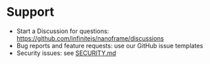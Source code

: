# Support

- Start a Discussion for questions: https://github.com/infinitejs/nanoframe/discussions
- Bug reports and feature requests: use our GitHub issue templates
- Security issues: see [SECURITY.md](SECURITY.md)
